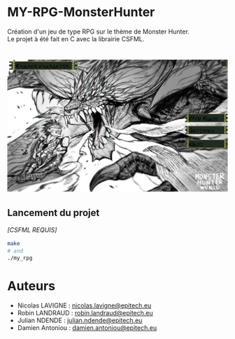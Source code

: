 # MY-RPG-MonsterHunter
Création d'un jeu de type RPG sur le thème de Monster Hunter.  
Le projet à été fait en C avec la librairie CSFML.

# ![Screenshot du jeu](./assets/hud/Screenshot_20221017_133630.png?raw=true)

## Lancement du projet

*[CSFML REQUIS]*
```bash
make
# and
./my_rpg
```

# Auteurs

* Nicolas LAVIGNE : nicolas.lavigne@epitech.eu
* Robin LANDRAUD : robin.landraud@epitech.eu
* Julian NDENDE : julian.ndende@epitech.eu
* Damien Antoniou : damien.antoniou@epitech.eu
